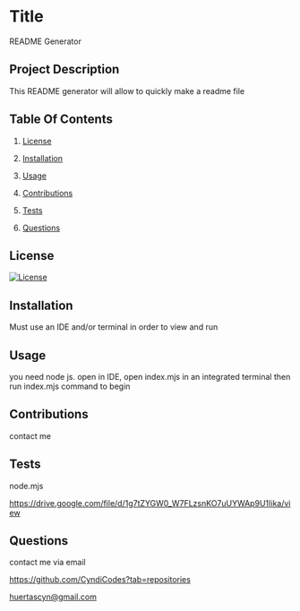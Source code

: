 # Title
  README Generator

 ## Project Description
  This README generator will allow to quickly make a readme file

 ## Table Of Contents

  1. [License](#license)

  2. [Installation](#installation)

  3. [Usage](#usage)

  4. [Contributions](#contributions)

  5. [Tests](#tests)

  6. [Questions](#questions)


 ## License
  [![License](https://img.shields.io/badge/License-Boost_1.0-lightblue.svg)](https://www.boost.org/LICENSE_1_0.txt)
  
 ## Installation
  Must use an IDE and/or terminal in order to view and run 

 ## Usage
  you need node js. open in IDE, open index.mjs in an integrated terminal then run index.mjs command to begin

 ## Contributions
  contact me 
 
 ## Tests
  node.mjs
  
  https://drive.google.com/file/d/1g7tZYGW0_W7FLzsnKO7uUYWAp9U1Iika/view
 
 ## Questions
 contact me via email


 https://github.com/CyndiCodes?tab=repositories

 [huertascyn@gmail.com](huertascyn@gmail.com)

  
  